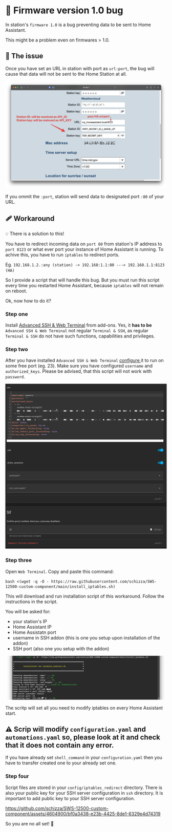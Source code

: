 # :bug: Firmware version 1.0 bug

In station's `firmware 1.0` is a bug preventing data to be sent to Home Assistant.

This might be a problem even on firmwares > 1.0.


## :thinking: The issue

Once you have set an URL in station with port as `url:port`, the bug will cause that data will not be sent to the Home Station at all.

![station port](README/station_hint.png)

If you ommit the `:port`, station will send data to designated port `:80` of your URL.

## :adhesive_bandage: Workaround

:bulb: There is a solution to this!

You have to redirect incoming data on `port 80` from station's IP address to `port 8123` or what ever port your instance of Home Assistant is running. To achive this, you have to run `iptables` to redirect ports.

Eg. `192.168.1.2.:any (station) -> 192.168:1.1:80 ---> 192.168.1.1:8123 (HA)`

So I provide a script that will handle this bug. But you must run this script every time you restarted Home Assistant, because `iptables` will not remain on reboot.

Ok, now how to do it?

### Step one

Install [Advanced SSH & Web Terminal](https://github.com/hassio-addons/addon-ssh/blob/main/ssh/DOCS.md) from add-ons. Yes, it **has to be** `Advanced SSH & Web Terminal` not regular `Terminal & SSH`, as regular `Terminal & SSH` do not have such functions, capabilities and privileges.

### Step two

After you have installed `Advanced SSH & Web Terminal` [configure ](https://github.com/hassio-addons/addon-ssh/blob/main/ssh/DOCS.md) it to run on some free port (eg. 23). Make sure you have configured `username` and `authorized_keys`. Please be advised, that this script will not work with `password`.

![ssh_addon_setup](README/addon_ssh_config.png)

### Step three

Open `Web Terminal`. Copy and paste this command:

```
bash <(wget -q -O - https://raw.githubusercontent.com/schizza/SWS-12500-custom-component/main/install_iptables.sh)
```

This will download and run installation script of this workaround.
Follow the instructions in the script.

You will be asked for:

 * your station's IP
 * Home Assistant IP
 * Home Assistatn port
 * username in SSH addon (this is one you setup upon installation of the addon)
 * SSH port (also one you setup with the addon)

![ssh_run](README/script_run.png)

The scritp will set all you need to modify iptables on every Home Assistant start.

## :warning: Scrip will modify `configuration.yaml` and `automations.yaml` so, please look at it and check that it does not contain any error.
If you have already set `shell_command` in your `configuration.yaml` then you have to transfer created one to your already set one.

### Step four

Script files are stored in your `config/iptables_redirect` directory.
There is also your public key for your SSH server configuration in `ssh` directory. It is important to add public key to your SSH server configuration.



https://github.com/schizza/SWS-12500-custom-component/assets/4604900/bf0a3438-e23b-4425-8de1-6329e4d74319



So you are no all set! :tada:

